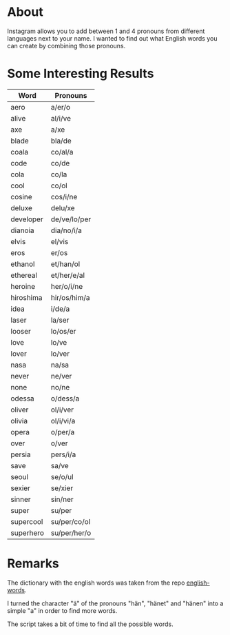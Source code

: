 # About
Instagram allows you to add between 1 and 4 pronouns from different languages next to your name. I wanted to find out what English words you can create by combining those pronouns.


# Some Interesting Results
| Word      | Pronouns     |
| --------- | ------------ |
| aero      | a/er/o       |
| alive     | al/i/ve      |
| axe       | a/xe         |
| blade     | bla/de       |
| coala     | co/al/a      |
| code      | co/de        |
| cola      | co/la        |
| cool      | co/ol        |
| cosine    | cos/i/ne     |
| deluxe    | delu/xe      |
| developer | de/ve/lo/per |
| dianoia   | dia/no/i/a   |
| elvis     | el/vis       |
| eros      | er/os        |
| ethanol   | et/han/ol    |
| ethereal  | et/her/e/al  |
| heroine   | her/o/i/ne   |
| hiroshima | hir/os/him/a |
| idea      | i/de/a       |
| laser     | la/ser       |
| looser    | lo/os/er     |
| love      | lo/ve        |
| lover     | lo/ver       |
| nasa      | na/sa        |
| never     | ne/ver       |
| none      | no/ne        |
| odessa    | o/dess/a     |
| oliver    | ol/i/ver     |
| olivia    | ol/i/vi/a    |
| opera     | o/per/a      |
| over      | o/ver        |
| persia    | pers/i/a     |
| save      | sa/ve        |
| seoul     | se/o/ul      |
| sexier    | se/xier      |
| sinner    | sin/ner      |
| super     | su/per       |
| supercool | su/per/co/ol |
| superhero | su/per/her/o |


# Remarks
The dictionary with the english words was taken from the repo [english-words](https://github.com/dwyl/english-words).

I turned the character "ä" of the pronouns "hän", "hänet" and "hänen" into a simple "a" in order to find more words.

The script takes a bit of time to find all the possible words.
